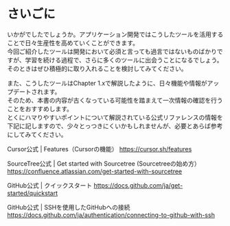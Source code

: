 # さいごに
いかがでしたでしょうか。アプリケーション開発ではこうしたツールを活用することで日々生産性を高めていくことができます。  
今回ご紹介したツールは開発において必須と言っても過言ではないものばかりですが、学習を続ける過程で、さらに多くのツールに出会うことになるでしょう。  
そのときはぜひ積極的に取り入れることを検討してみてください。

また、こうしたツールはChapter 1.xで解説したように、日々機能や情報がアップデートされます。  
そのため、本書の内容が古くなっている可能性を踏まえて一次情報の確認を行うことをおすすめします。  
とくにハマりやすいポイントについて解説されている公式リファレンスの情報を下記に記しますので、少々とっつきにくいかもしれませんが、必要とあらば参考にしてみてください。

Cursor公式 | Features（Cursorの機能）
https://cursor.sh/features

SourceTree公式 | Get started with Sourcetree (Sourcetreeの始め方）
https://confluence.atlassian.com/get-started-with-sourcetree

GitHub公式 | クイックスタート
https://docs.github.com/ja/get-started/quickstart

GitHub公式 | SSHを使用したGitHubへの接続
https://docs.github.com/ja/authentication/connecting-to-github-with-ssh

<!-- Updated -->